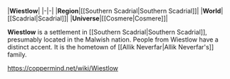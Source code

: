 |**Wiestlow**|
|-|-|
|**Region**|[[Southern Scadrial\|Southern Scadrial]]|
|**World**|[[Scadrial\|Scadrial]]|
|**Universe**|[[Cosmere\|Cosmere]]|

**Wiestlow** is a settlement in [[Southern Scadrial\|Southern Scadrial]], presumably located in the Malwish nation. People from Wiestlow have a distinct accent.
It is the hometown of [[Allik Neverfar\|Allik Neverfar's]] family.



https://coppermind.net/wiki/Wiestlow